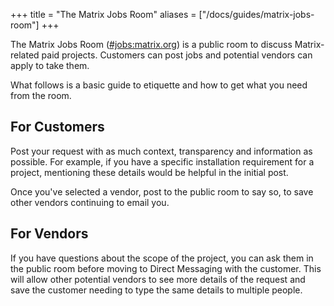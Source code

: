 +++
title = "The Matrix Jobs Room"
aliases = ["/docs/guides/matrix-jobs-room"]
+++

The Matrix Jobs Room ([#jobs:matrix.org](https://matrix.to/#/#jobs:matrix.org))
is a public room to discuss Matrix-related paid projects. Customers can post
jobs and potential vendors can apply to take them.

What follows is a basic guide to etiquette and how to get what you need from
the room.

## For Customers

Post your request with as much context, transparency and information as
possible. For example, if you have a specific installation requirement for a
project, mentioning these details would be helpful in the initial post.

Once you've selected a vendor, post to the public room to say so, to save other
vendors continuing to email you.

## For Vendors

If you have questions about the scope of the project, you can ask them in the
public room before moving to Direct Messaging with the customer. This will
allow other potential vendors to see more details of the request and save the
customer needing to type the same details to multiple people.

